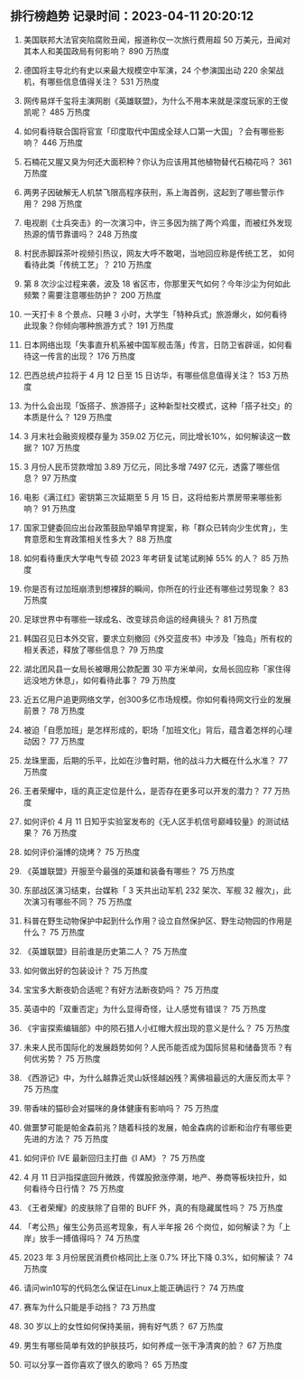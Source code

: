 
## 排行榜趋势 记录时间：2023-04-11 20:20:12
  
  1. 美国联邦大法官突陷腐败丑闻，报道称仅一次旅行费用超 50 万美元，丑闻对其本人和美国政局有何影响？ 890 万热度
    
  2. 德国将主导北约有史以来最大规模空中军演，24 个参演国出动 220 余架战机，有哪些信息值得关注？ 531 万热度
    
  3. 网传易烊千玺将主演网剧《英雄联盟》，为什么不用本来就是深度玩家的王俊凯呢？ 485 万热度
    
  4. 如何看待联合国将官宣「印度取代中国成全球人口第一大国」？会有哪些影响？ 446 万热度
    
  5. 石楠花又腥又臭为何还大面积种？你认为应该用其他植物替代石楠花吗？ 361 万热度
    
  6. 两男子因破解无人机禁飞限高程序获刑，系上海首例，这起到了哪些警示作用？ 298 万热度
    
  7. 电视剧《士兵突击》的一次演习中，许三多因为揣了两个鸡蛋，而被红外发现热源的情节靠谱吗？ 248 万热度
    
  8. 村民赤脚踩茶叶视频引热议，网友大呼不敢喝，当地回应称是传统工艺， 如何看待此类「传统工艺」？ 210 万热度
    
  9. 第 8 次沙尘过程来袭，波及 18 省区市，你那里天气如何？今年沙尘为何如此频繁？需要注意哪些防护？ 200 万热度
    
  10. 一天打卡 8 个景点、只睡 3 小时，大学生「特种兵式」旅游爆火，如何看待此现象？你倾向哪种旅游方式？ 191 万热度
    
  11. 日本网络出现「失事直升机系被中国军舰击落」传言，日防卫省辟谣，如何看待这一传言的出现？ 176 万热度
    
  12. 巴西总统卢拉将于 4 月 12 日至 15 日访华，有哪些信息值得关注？ 153 万热度
    
  13. 为什么会出现「饭搭子、旅游搭子」这种新型社交模式，这种「搭子社交」的本质是什么？ 129 万热度
    
  14. 3 月末社会融资规模存量为 359.02 万亿元，同比增长10%，如何解读这一数据？ 107 万热度
    
  15. 3 月份人民币贷款增加 3.89 万亿元，同比多增 7497 亿元，透露了哪些信息？ 97 万热度
    
  16. 电影《满江红》密钥第三次延期至 5 月 15 日，这将给影片票房带来哪些影响？ 91 万热度
    
  17. 国家卫健委回应出台政策鼓励早婚早育提案，称「群众已转向少生优育」，生育意愿和生育政策相关性多大？ 88 万热度
    
  18. 如何看待重庆大学电气专硕 2023 年考研复试笔试刷掉 55% 的人？ 85 万热度
    
  19. 你是否有过加班崩溃到想裸辞的瞬间，你所在的行业还有哪些过劳现象？ 83 万热度
    
  20. 足球世界中有哪些一球成名、改变球员命运的经典镜头？ 81 万热度
    
  21. 韩国召见日本外交官，要求立刻撤回《外交蓝皮书》中涉及「独岛」所有权的相关表述，释放了哪些信息？ 79 万热度
    
  22. 湖北团风县一女局长被曝用公款配置 30 平方米单间，女局长回应称「家住得远没地方休息」，如何看待此事？ 79 万热度
    
  23. 近五亿用户追更网络文学，创300多亿市场规模。你如何看待网文行业的发展前景？ 78 万热度
    
  24. 被迫「自愿加班」是怎样形成的，职场「加班文化」背后，蕴含着怎样的心理动因？ 77 万热度
    
  25. 龙珠里面，后期的乐平，比如在沙鲁时期，他的战斗力大概在什么水准？ 77 万热度
    
  26. 王者荣耀中，瑶的真正定位是什么，是否存在更多可以开发的潜力？ 77 万热度
    
  27. 如何评价 4 月 11 日知乎实验室发布的《无人区手机信号巅峰较量》的测试结果？ 76 万热度
    
  28. 如何评价淄博的烧烤？ 75 万热度
    
  29. 《英雄联盟》开服至今最强的英雄和装备有哪些？ 75 万热度
    
  30. 东部战区演习结束，台媒称「 3 天共出动军机 232 架次、军舰 32 艘次」，此次演习有哪些不同？ 75 万热度
    
  31. 科普在野生动物保护中起到什么作用？设立自然保护区、野生动物园的作用是什么？ 75 万热度
    
  32. 《英雄联盟》目前谁是历史第二人？ 75 万热度
    
  33. 如何做出好的包装设计？ 75 万热度
    
  34. 宝宝多大断夜奶合适呢？有好方法断夜奶吗？ 75 万热度
    
  35. 英语中的「双重否定」为什么显得奇怪，让人感觉有错误？ 75 万热度
    
  36. 《宇宙探索编辑部》中的陨石猎人小红帽大叔出现的意义是什么？ 75 万热度
    
  37. 未来人民币国际化的发展趋势如何？人民币能否成为国际贸易和储备货币？有何优劣势？ 75 万热度
    
  38. 《西游记》中，为什么越靠近灵山妖怪越凶残？离佛祖最远的大唐反而太平？ 75 万热度
    
  39. 带香味的猫砂会对猫咪的身体健康有影响吗？ 75 万热度
    
  40. 做噩梦可能是帕金森前兆？随着科技的发展，帕金森病的诊断和治疗有哪些更先进的方法？ 75 万热度
    
  41. 如何评价 IVE 最新回归主打曲《I AM》？ 75 万热度
    
  42. 4 月 11 日沪指探底回升微跌，传媒股掀涨停潮，地产、券商等板块拉升，如何看待今日行情？ 75 万热度
    
  43. 《王者荣耀》的皮肤除了自带的 BUFF 外，真的有隐藏属性吗？ 75 万热度
    
  44. 「考公热」催生公务员巡考现象，有人半年报 26 个岗位，如何解读？为「上岸」放手一搏值得吗？ 74 万热度
    
  45. 2023 年 3 月份居民消费价格同比上涨 0.7%  环比下降 0.3%，如何解读？ 74 万热度
    
  46. 请问win10写的代码怎么保证在Linux上能正确运行？ 74 万热度
    
  47. 赛车为什么只能是手动挡？ 73 万热度
    
  48. 30 岁以上的女性如何保持美丽，拥有好气质？ 67 万热度
    
  49. 男生有哪些简单有效的护肤技巧，如何养成一张干净清爽的脸？ 67 万热度
    
  50. 可以分享一首你喜欢了很久的歌吗？ 65 万热度
    